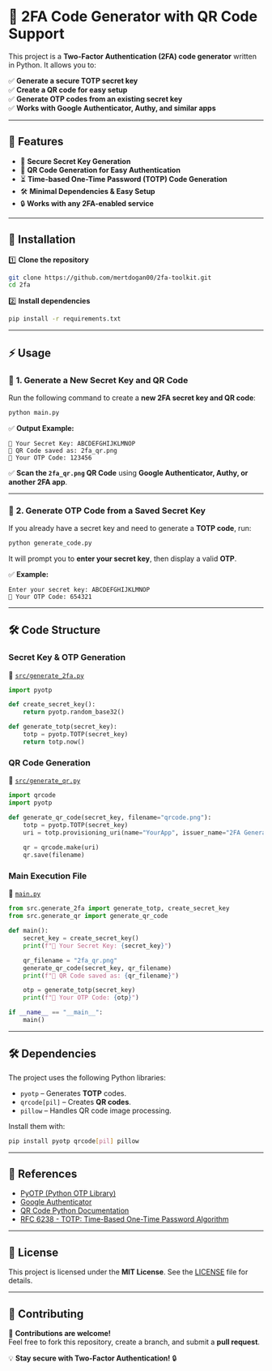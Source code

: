 # 🔐 2FA Code Generator with QR Code Support

This project is a **Two-Factor Authentication (2FA) code generator** written in Python. It allows you to:

✅ **Generate a secure TOTP secret key**  
✅ **Create a QR code for easy setup**  
✅ **Generate OTP codes from an existing secret key**  
✅ **Works with Google Authenticator, Authy, and similar apps**  

---

## 📌 Features
- 🔑 **Secure Secret Key Generation**
- 📸 **QR Code Generation for Easy Authentication**
- ⏳ **Time-based One-Time Password (TOTP) Code Generation**
- 🛠 **Minimal Dependencies & Easy Setup**
- 🔒 **Works with any 2FA-enabled service**

---

## 🚀 Installation

1️⃣ **Clone the repository**
```sh
git clone https://github.com/mertdogan00/2fa-toolkit.git
cd 2fa
```

2️⃣ **Install dependencies**
```sh
pip install -r requirements.txt
```

---

## ⚡ Usage

### 🔑 **1. Generate a New Secret Key and QR Code**
Run the following command to create a **new 2FA secret key and QR code**:
```sh
python main.py
```
✅ **Output Example:**
```
🔑 Your Secret Key: ABCDEFGHIJKLMNOP
📸 QR Code saved as: 2fa_qr.png
🔢 Your OTP Code: 123456
```
✅ **Scan the `2fa_qr.png` QR Code** using **Google Authenticator, Authy, or another 2FA app**.

---

### 🔢 **2. Generate OTP Code from a Saved Secret Key**
If you already have a secret key and need to generate a **TOTP code**, run:
```sh
python generate_code.py
```
It will prompt you to **enter your secret key**, then display a valid **OTP**.

✅ **Example:**
```
Enter your secret key: ABCDEFGHIJKLMNOP
🔢 Your OTP Code: 654321
```

---

## 🛠 Code Structure

### **Secret Key & OTP Generation**
📄 [`src/generate_2fa.py`](src/generate_2fa.py)
```python
import pyotp

def create_secret_key():
    return pyotp.random_base32()

def generate_totp(secret_key):
    totp = pyotp.TOTP(secret_key)
    return totp.now()
```

### **QR Code Generation**
📄 [`src/generate_qr.py`](src/generate_qr.py)
```python
import qrcode
import pyotp

def generate_qr_code(secret_key, filename="qrcode.png"):
    totp = pyotp.TOTP(secret_key)
    uri = totp.provisioning_uri(name="YourApp", issuer_name="2FA Generator")
    
    qr = qrcode.make(uri)
    qr.save(filename)
```

### **Main Execution File**
📄 [`main.py`](main.py)
```python
from src.generate_2fa import generate_totp, create_secret_key
from src.generate_qr import generate_qr_code

def main():
    secret_key = create_secret_key()
    print(f"🔑 Your Secret Key: {secret_key}")

    qr_filename = "2fa_qr.png"
    generate_qr_code(secret_key, qr_filename)
    print(f"📸 QR Code saved as: {qr_filename}")

    otp = generate_totp(secret_key)
    print(f"🔢 Your OTP Code: {otp}")

if __name__ == "__main__":
    main()
```

---

## 🛠 Dependencies
The project uses the following Python libraries:
- `pyotp` – Generates **TOTP** codes.
- `qrcode[pil]` – Creates **QR codes**.
- `pillow` – Handles QR code image processing.

Install them with:
```sh
pip install pyotp qrcode[pil] pillow
```

---

## 🔗 References
- [PyOTP (Python OTP Library)](https://github.com/pyotp/pyotp)
- [Google Authenticator](https://support.google.com/accounts/answer/1066447?hl=en)
- [QR Code Python Documentation](https://pypi.org/project/qrcode/)
- [RFC 6238 - TOTP: Time-Based One-Time Password Algorithm](https://tools.ietf.org/html/rfc6238)

---

## 📜 License
This project is licensed under the **MIT License**. See the [LICENSE](LICENSE) file for details.

---

## 🤝 Contributing
🚀 **Contributions are welcome!**  
Feel free to fork this repository, create a branch, and submit a **pull request**.

💡 **Stay secure with Two-Factor Authentication!** 🔒
